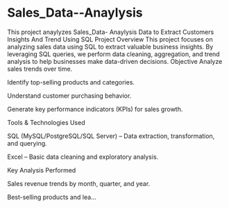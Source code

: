 # Sales_Data--Anaylysis
This project anaylyzes Sales_Data- Anaylysis Data to Extract Customers Insights And Trend Using SQL
Project Overview
This project focuses on analyzing sales data using SQL to extract valuable business insights. By leveraging SQL queries, we perform data cleaning, aggregation, and trend analysis to help businesses make data-driven decisions.
Objective
Analyze sales trends over time.

Identify top-selling products and categories.

Understand customer purchasing behavior.

Generate key performance indicators (KPIs) for sales growth.

Tools & Technologies Used

SQL (MySQL/PostgreSQL/SQL Server) – Data extraction, transformation, and querying.

Excel – Basic data cleaning and exploratory analysis.

Key Analysis Performed

Sales revenue trends by month, quarter, and year.

Best-selling products and lea…
